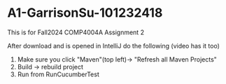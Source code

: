 # A1-GarrisonSu-101232418

This is for Fall2024 COMP4004A Assignment 2

After download and is opened in IntelliJ do the following (video has it too)
1) Make sure you click "Maven"(top left)-> "Refresh all Maven Projects"
2) Build -> rebuild project
3) Run from RunCucumberTest


